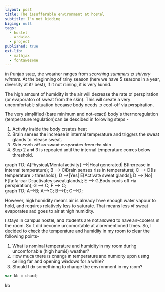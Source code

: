```yaml
---
layout: post
title: The insufferable environment at hostel
subtitle: I'm not kidding
bigimg: null
tags:
  - hostel
  - arduino
  - project
published: true
ext-lib:
  - mathjax
  - fontawesome
---
```


In Punjab state, the weather ranges from *scorching summers* to *shivery winters*. At the beginning of rainy season (here we have 5 seasons in a year, diversity at its best), if it not raining, it is very humid. 

The high amount of humidity in the air will decrease the rate of perspiration (or evaporaton of sweat from the skin). This will create a very uncomfortable situation because body needs to cool-off via perspiration.

The very simplified (bare minimum and not-exact) body's thermoregulation (temperature regulation)can be descibed in following steps -
1. Activity inside the body creates heat
2. Brain senses the increase in internal temperature and triggers the sweat glands to release sweat.
3. Skin cools off as sweat evaporates from the skin.
4. Step 2 and 3 is repeated until the internal temperature comes below threshold.

<div class="mermaid">
graph TD;
A[Physical/Mental activity] -->|Heat generated| B(Increase in internal temperature);
B --> C(Brain senses rise in temperature);
C --> D{Is temperature > threshold};
D -->|Yes| E[Activate sweat glands];
D -->|No| F[fa:fa-car Deactivates sweat glands];
E --> G(Body cools off via perspiration);
G --> C;
F --> C;
</div>

<div class="mermaid">
graph TD;
    A-->B;
    A-->C;
    B-->D;
    C-->D;
</div>

However, high humidity means air is already have enough water vapour to hold, and requires relatively less to saturate. That means less of sweat evaporates and goes to air at high humidity.


I stays in campus hostel, and students are not allowed to have air-coolers in the room. So it did become uncomortable at aforementioned times. So, I decided to check the temperature and humidity in my room to clear the following points-
1. What is nominal temperature and humidity in my room during uncomfortable (high humid) weather?
2. How much there is change in temperature and humidity upon using ceiling fan and opening windows for a while?
3. Should I do somethinng to change the environment in my room?

```javascript
var kb = chand;
```

kb

<!--stackedit_data:
eyJoaXN0b3J5IjpbLTE3NzQ3OTcxODgsMTE2NzU5MzUzNCwyOD
c5MDYwNzMsLTcyMzg4MTc4Nyw1MTc2MjM5OTFdfQ==
-->